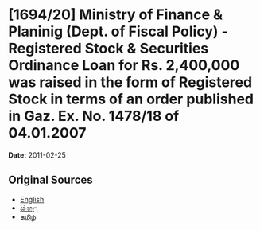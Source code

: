 # [1694/20] Ministry of Finance & Planinig (Dept. of Fiscal Policy) - Registered Stock & Securities Ordinance Loan for Rs. 2,400,000 was raised in the form of Registered Stock in terms of an order published in Gaz. Ex. No. 1478/18 of 04.01.2007

**Date:** 2011-02-25

## Original Sources

- [English](https://documents.gov.lk/view/extra-gazettes/2011/2/1694-20_E.pdf)
- [සිංහල](https://documents.gov.lk/view/extra-gazettes/2011/2/1694-20_S.pdf)
- [தமிழ்](https://documents.gov.lk/view/extra-gazettes/2011/2/1694-20_T.pdf)
